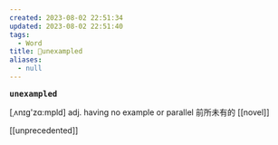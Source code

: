 ```yaml
---
created: 2023-08-02 22:51:34
updated: 2023-08-02 22:51:40
tags:
  - Word
title: 📖unexampled
aliases:
  - null
---
```


<pre><strong>unexampled</strong></pre>
[ˌʌnɪg'zɑ:mpld]
adj. having no example or parallel 前所未有的
[[novel]]

[[unprecedented]]
